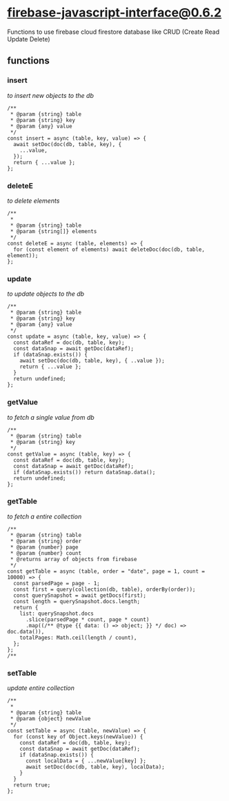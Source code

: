 # firebase-javascript-interface@0.6.2

Functions to use firebase cloud firestore database like CRUD (Create Read Update Delete)

## functions

### insert

_to insert new objects to the db_

```
/**
 * @param {string} table
 * @param {string} key
 * @param {any} value
 */
const insert = async (table, key, value) => {
  await setDoc(doc(db, table, key), {
    ...value,
  });
  return { ...value };
};
```

### deleteE

_to delete elements_

```
/**
 *
 * @param {string} table
 * @param {string[]} elements
 */
const deleteE = async (table, elements) => {
  for (const element of elements) await deleteDoc(doc(db, table, element));
};
```

### update

_to update objects to the db_

```
/**
 * @param {string} table
 * @param {string} key
 * @param {any} value
 */
const update = async (table, key, value) => {
  const dataRef = doc(db, table, key);
  const dataSnap = await getDoc(dataRef);
  if (dataSnap.exists()) {
    await setDoc(doc(db, table, key), { ..value });
    return { ...value };
  }
  return undefined;
};
```

### getValue

_to fetch a single value from db_

```
/**
 * @param {string} table
 * @param {string} key
 */
const getValue = async (table, key) => {
  const dataRef = doc(db, table, key);
  const dataSnap = await getDoc(dataRef);
  if (dataSnap.exists()) return dataSnap.data();
  return undefined;
};
```

### getTable

_to fetch a entire collection_

```
/**
 * @param {string} table
 * @param {string} order
 * @param {number} page
 * @param {number} count
 * @returns array of objects from firebase
 */
const getTable = async (table, order = "date", page = 1, count = 10000) => {
  const parsedPage = page - 1;
  const first = query(collection(db, table), orderBy(order));
  const querySnapshot = await getDocs(first);
  const length = querySnapshot.docs.length;
  return {
    list: querySnapshot.docs
      .slice(parsedPage * count, page * count)
      .map((/** @type {{ data: () => object; }} */ doc) => doc.data()),
    totalPages: Math.ceil(length / count),
  };
};
/**
```

### setTable

_update entire collection_

```
/**
 *
 * @param {string} table
 * @param {object} newValue
 */
const setTable = async (table, newValue) => {
  for (const key of Object.keys(newValue)) {
    const dataRef = doc(db, table, key);
    const dataSnap = await getDoc(dataRef);
    if (dataSnap.exists()) {
      const localData = { ...newValue[key] };
      await setDoc(doc(db, table, key), localData);
    }
  }
  return true;
};
```
